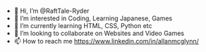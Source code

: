 - 👋 Hi, I’m @RaftTale-Ryder
- 👀 I’m interested in Coding, Learning Japanese, Games
- 🌱 I’m currently learning HTML, CSS, Python etc
- 💞️ I’m looking to collaborate on Websites and Video Games
- 📫 How to reach me https://www.linkedin.com/in/allanmcglynn/

<!---
RaftTale-Ryder/RaftTale-Ryder is a ✨ special ✨ repository because its `README.md` (this file) appears on your GitHub profile.
You can click the Preview link to take a look at your changes.
--->
